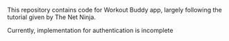 This repository contains code for Workout Buddy app, largely following the tutorial given by The Net Ninja.

Currently, implementation for authentication is incomplete
